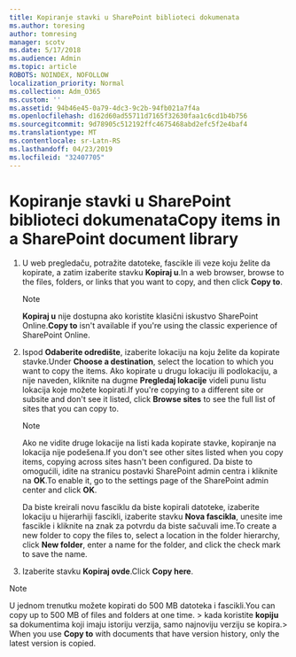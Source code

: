 ```yaml
---
title: Kopiranje stavki u SharePoint biblioteci dokumenata
ms.author: toresing
author: tomresing
manager: scotv
ms.date: 5/17/2018
ms.audience: Admin
ms.topic: article
ROBOTS: NOINDEX, NOFOLLOW
localization_priority: Normal
ms.collection: Adm_O365
ms.custom: ''
ms.assetid: 94b46e45-0a79-4dc3-9c2b-94fb021a7f4a
ms.openlocfilehash: d162d60ad55711d7165f32630faa1c6cd1b4b756
ms.sourcegitcommit: 9d78905c512192ffc4675468abd2efc5f2e4baf4
ms.translationtype: MT
ms.contentlocale: sr-Latn-RS
ms.lasthandoff: 04/23/2019
ms.locfileid: "32407705"
---
```

# <a name="copy-items-in-a-sharepoint-document-library"></a><span data-ttu-id="1f231-102">Kopiranje stavki u SharePoint biblioteci dokumenata</span><span class="sxs-lookup"><span data-stu-id="1f231-102">Copy items in a SharePoint document library</span></span>

1. <span data-ttu-id="1f231-103">U web pregledaču, potražite datoteke, fascikle ili veze koju želite da kopirate, a zatim izaberite stavku **Kopiraj u**.</span><span class="sxs-lookup"><span data-stu-id="1f231-103">In a web browser, browse to the files, folders, or links that you want to copy, and then click **Copy to**.</span></span>
    
    > [!NOTE]
    > <span data-ttu-id="1f231-104">**Kopiraj u** nije dostupna ako koristite klasični iskustvo SharePoint Online.</span><span class="sxs-lookup"><span data-stu-id="1f231-104">**Copy to** isn't available if you're using the classic experience of SharePoint Online.</span></span> 
  
2. <span data-ttu-id="1f231-105">Ispod **Odaberite odredište**, izaberite lokaciju na koju želite da kopirate stavke.</span><span class="sxs-lookup"><span data-stu-id="1f231-105">Under **Choose a destination**, select the location to which you want to copy the items.</span></span> <span data-ttu-id="1f231-106">Ako kopirate u drugu lokaciju ili podlokaciju, a nije naveden, kliknite na dugme **Pregledaj lokacije** videli punu listu lokacija koje možete kopirati.</span><span class="sxs-lookup"><span data-stu-id="1f231-106">If you're copying to a different site or subsite and don't see it listed, click **Browse sites** to see the full list of sites that you can copy to.</span></span> 
    
    > [!NOTE]
    > <span data-ttu-id="1f231-107">Ako ne vidite druge lokacije na listi kada kopirate stavke, kopiranje na lokacija nije podešena.</span><span class="sxs-lookup"><span data-stu-id="1f231-107">If you don't see other sites listed when you copy items, copying across sites hasn't been configured.</span></span> <span data-ttu-id="1f231-108">Da biste to omogućili, idite na stranicu postavki SharePoint admin centra i kliknite na **OK**.</span><span class="sxs-lookup"><span data-stu-id="1f231-108">To enable it, go to the settings page of the SharePoint admin center and click **OK**.</span></span> 
  
    <span data-ttu-id="1f231-109">Da biste kreirali novu fasciklu da biste kopirali datoteke, izaberite lokaciju u hijerarhiji fascikli, izaberite stavku **Nova fascikla**, unesite ime fascikle i kliknite na znak za potvrdu da biste sačuvali ime.</span><span class="sxs-lookup"><span data-stu-id="1f231-109">To create a new folder to copy the files to, select a location in the folder hierarchy, click **New folder**, enter a name for the folder, and click the check mark to save the name.</span></span>
    
3. <span data-ttu-id="1f231-110">Izaberite stavku **Kopiraj ovde**.</span><span class="sxs-lookup"><span data-stu-id="1f231-110">Click **Copy here**.</span></span>
    
> [!NOTE]
>  <span data-ttu-id="1f231-111">U jednom trenutku možete kopirati do 500 MB datoteka i fascikli.</span><span class="sxs-lookup"><span data-stu-id="1f231-111">You can copy up to 500 MB of files and folders at one time.</span></span> <span data-ttu-id="1f231-112">> kada koristite **kopiju** sa dokumentima koji imaju istoriju verzija, samo najnoviju verziju se kopira.</span><span class="sxs-lookup"><span data-stu-id="1f231-112">>  When you use **Copy to** with documents that have version history, only the latest version is copied.</span></span> 
  

